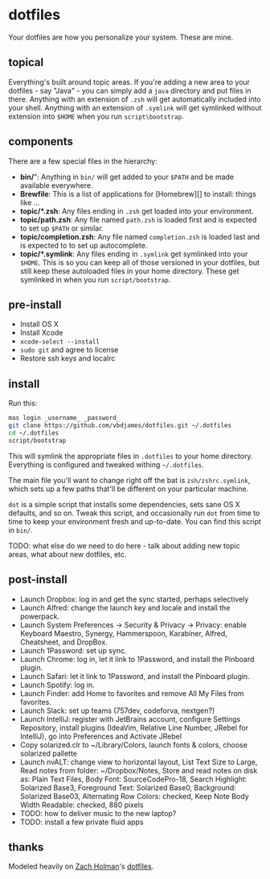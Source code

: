 # dotfiles

Your dotfiles are how you personalize your system. These are mine.

## topical

Everything's built around topic areas. If you're adding a new area to your
dotfiles - say "Java" - you can simply add a `java` directory and put
files in there. Anything with an extension of `.zsh` will get automatically
included into your shell. Anything with an extension of `.symlink` will get
symlinked without extension into `$HOME` when you run `script\bootstrap`.

## components

There are a few special files in the hierarchy:

- **bin/**": Anything in `bin/` will get added to your `$PATH` and be made
  available everywhere.
- **Brewfile**: This is a list of applications for [Homebrew][] to install:
  things like ...
- **topic/*.zsh**: Any files ending in `.zsh` get loaded into your environment.
- **topic/path.zsh**: Any file named `path.zsh` is loaded first and is expected
  to set up `$PATH` or similar.
- **topic/completion.zsh**: Any file named `completion.zsh` is loaded last and 
  is expected to to set up autocomplete.
- **topic/*.symlink**: Any files ending in `.symlink` get symlinked into your
  `$HOME`. This is so you can keep all of those versioned in your dotfiles, but
  still keep these autoloaded files in your home directory. These get symlinked
  in when you run `script/bootstrap`.

## pre-install

- Install OS X
- Install Xcode
- `xcode-select --install`
- `sudo git` and agree to license
- Restore ssh keys and localrc

## install

Run this:

```sh
mas login _username_ _password_
git clone https://github.com/vbdjames/dotfiles.git ~/.dotfiles
cd ~/.dotfiles
script/bootstrap
```

This will symlink the appropriate files in `.dotfiles` to your home directory.
Everything is configured and tweaked withing `~/.dotfiles`.

The main file you'll want to change right off the bat is `zsh/zshrc.symlink`,
which sets up a few paths that'll be different on your particular machine.

`dot` is a simple script that installs some dependencies, sets sane OS X
defaults, and so on. Tweak this script, and occasionally run `dot` from
time to time to keep your environment fresh and up-to-date. You can find
this script in `bin/`.

TODO: what else do we need to do here - talk about adding new topic areas,
what about new dotfiles, etc.

## post-install

- Launch Dropbox: log in and get the sync started, perhaps selectively
- Launch Alfred: change the launch key and locale and install the powerpack.
- Launch System Preferences -> Security & Privacy -> Privacy: enable Keyboard Maestro, Synergy, Hammerspoon, Karabiner, Alfred, Cheatsheet, and DropBox.
- Launch 1Password: set up sync.
- Launch Chrome: log in, let it link to 1Password, and install the Pinboard plugin.
- Launch Safari: let it link to 1Password, and install the Pinboard plugin.
- Launch Spotify: log in.
- Launch Finder: add Home to favorites and remove All My Files from favorites.
- Launch Slack: set up teams (757dev, codeforva, nextgen?)
- Launch IntelliJ: register with JetBrains account, configure Settings Repository, install plugins (IdeaVim, Relative Line Number, JRebel for IntelliJ), go into Preferences and Activate JRebel
- Copy solarized.clr to ~/Library/Colors, launch fonts & colors, choose solarized pallette
- Launch nvALT: change view to horizontal layout, List Text Size to Large, Read notes from folder: ~/Dropbox/Notes, Store and read notes on disk as: Plain Text Files, Body Font: SourceCodePro-18, Search Highlight: Solarized Base3, Foreground Text: Solarized Base0, Background: Solarized Base03, Alternating Row Colors: checked, Keep Note Body Width Readable: checked, 880 pixels 
- TODO: how to deliver music to the new laptop?
- TODO: install a few private fluid apps

## thanks

Modeled heavily on [Zach Holman](http://github.com/holman)'s [dotfiles](http://github.com/holman/dotfiles). 
